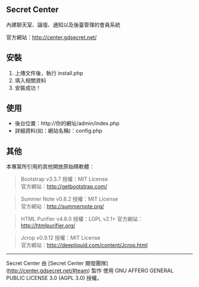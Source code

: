 
Secret Center
-----
內建聊天室、論壇、通知以及後臺管理的會員系統

官方網站：http://center.gdsecret.net/



安裝
-----
1. 上傳文件後，執行 install.php
2. 填入相關資料
3. 安裝成功！


使用
-----
* 後台位置：http://你的網址/admin/index.php
* 詳細資料(如：網站名稱)：config.php


其他
-----
本專案所引用的其他開放原始碼軟體：

>Bootstrap v3.3.7
授權：MIT License  
官方網站：http://getbootstrap.com/

>Summer Note v0.8.2
授權：MIT License  
官方網站：http://summernote.org/

>HTML Purifier v4.8.0
授權：LGPL v2.1+
官方網站：http://htmlpurifier.org/

>Jcrop v0.9.12
授權：MIT License  
官方網站：http://deepliquid.com/content/Jcrop.html

***
Secret Center 由 [Secret Center 開發團隊] (http://center.gdsecret.net/#team) 製作
使用 GNU AFFERO GENERAL PUBLIC LICENSE 3.0 (AGPL 3.0) 授權。
